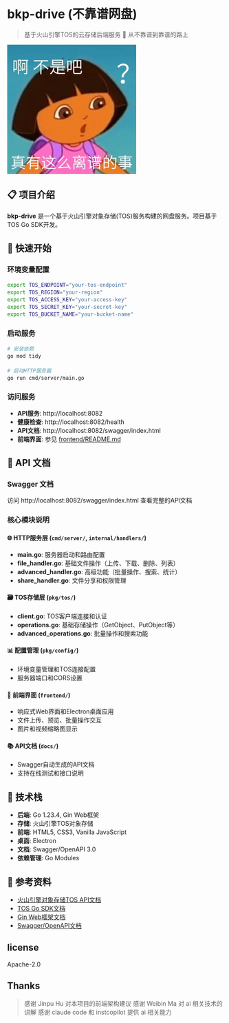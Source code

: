 # bkp-drive (不靠谱网盘)

> 基于火山引擎TOS的云存储后端服务 🚀
> 从不靠谱到靠谱的路上

![](src/img/logo_v1.gif)

## 📋 项目介绍

**bkp-drive** 是一个基于火山引擎对象存储(TOS)服务构建的网盘服务。项目基于 TOS Go SDK开发。


## 🚀 快速开始


### 环境变量配置

```bash
export TOS_ENDPOINT="your-tos-endpoint"
export TOS_REGION="your-region" 
export TOS_ACCESS_KEY="your-access-key"
export TOS_SECRET_KEY="your-secret-key"
export TOS_BUCKET_NAME="your-bucket-name"
```

### 启动服务

```bash
# 安装依赖
go mod tidy

# 启动HTTP服务器
go run cmd/server/main.go
```

### 访问服务

- **API服务**: http://localhost:8082
- **健康检查**: http://localhost:8082/health
- **API文档**: http://localhost:8082/swagger/index.html
- **前端界面**: 参见 [frontend/README.md](frontend/README.md)

## 📖 API 文档

### Swagger 文档
访问 http://localhost:8082/swagger/index.html 查看完整的API文档

### 核心模块说明

#### 🌐 HTTP服务层 (`cmd/server/`, `internal/handlers/`)
- **main.go**: 服务器启动和路由配置
- **file_handler.go**: 基础文件操作（上传、下载、删除、列表）
- **advanced_handler.go**: 高级功能（批量操作、搜索、统计）  
- **share_handler.go**: 文件分享和权限管理

#### 🗃️ TOS存储层 (`pkg/tos/`)
- **client.go**: TOS客户端连接和认证
- **operations.go**: 基础存储操作（GetObject、PutObject等）
- **advanced_operations.go**: 批量操作和搜索功能

#### 📊 配置管理 (`pkg/config/`)
- 环境变量管理和TOS连接配置
- 服务器端口和CORS设置

#### 🎨 前端界面 (`frontend/`)
- 响应式Web界面和Electron桌面应用
- 文件上传、预览、批量操作交互
- 图片和视频缩略图显示

#### 📚 API文档 (`docs/`)
- Swagger自动生成的API文档
- 支持在线测试和接口说明

## 🔧 技术栈

- **后端**: Go 1.23.4, Gin Web框架
- **存储**: 火山引擎TOS对象存储
- **前端**: HTML5, CSS3, Vanilla JavaScript
- **桌面**: Electron
- **文档**: Swagger/OpenAPI 3.0
- **依赖管理**: Go Modules

## 📄 参考资料

- [火山引擎对象存储TOS API文档](https://www.volcengine.com/docs/6349/74837)
- [TOS Go SDK文档](https://github.com/volcengine/ve-tos-golang-sdk)
- [Gin Web框架文档](https://gin-gonic.com/zh-cn/docs/)
- [Swagger/OpenAPI文档](https://swagger.io/docs/)

## license
Apache-2.0

## Thanks
> 感谢 Jinpu Hu 对本项目的前端架构建议
> 感谢 Weibin Ma 对 ai 相关技术的讲解
> 感谢 claude code 和 instcopilot 提供 ai 相关能力